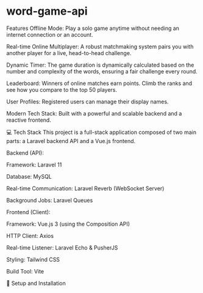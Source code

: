 # word-game-api

Features
Offline Mode: Play a solo game anytime without needing an internet connection or an account.

Real-time Online Multiplayer: A robust matchmaking system pairs you with another player for a live, head-to-head challenge.

Dynamic Timer: The game duration is dynamically calculated based on the number and complexity of the words, ensuring a fair challenge every round.

Leaderboard: Winners of online matches earn points. Climb the ranks and see how you compare to the top 50 players.

User Profiles: Registered users can manage their display names.

Modern Tech Stack: Built with a powerful and scalable backend and a reactive frontend.

💻 Tech Stack
This project is a full-stack application composed of two main parts: a Laravel backend API and a Vue.js frontend.

Backend (API):

Framework: Laravel 11

Database: MySQL

Real-time Communication: Laravel Reverb (WebSocket Server)

Background Jobs: Laravel Queues

Frontend (Client):

Framework: Vue.js 3 (using the Composition API)

HTTP Client: Axios

Real-time Listener: Laravel Echo & PusherJS

Styling: Tailwind CSS

Build Tool: Vite

🚀 Setup and Installation
